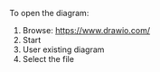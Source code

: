 To open the diagram:

1. Browse: https://www.drawio.com/
2. Start
3. User existing diagram
4. Select the file
